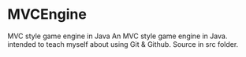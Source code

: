 MVCEngine
=========

MVC style game engine in Java
An MVC style game engine in Java. intended to teach myself about using Git & Github. Source in src folder.
